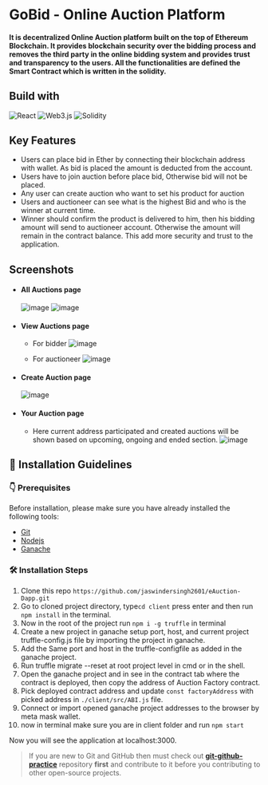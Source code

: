 # GoBid - Online Auction Platform

#### It is decentralized Online Auction platform built on the top of Ethereum Blockchain. It provides blockchain security over the bidding process and removes the third party in the online bidding system and provides trust and transparency to the users. All the functionalities are defined the Smart Contract which is written in the solidity.

## Build with
![React](https://img.shields.io/badge/react-%2320232a.svg?style=for-the-badge&logo=react&logoColor=%2361DAFB)  ![Web3.js](https://img.shields.io/badge/web3.js-F16822?style=for-the-badge&logo=web3.js&logoColor=white)  ![Solidity](https://img.shields.io/badge/Solidity-%23363636.svg?style=for-the-badge&logo=solidity&logoColor=white)

## Key Features
- Users can place bid in Ether by connecting their blockchain address with wallet. As bid is placed the amount is deducted from the account.
- Users have to join auction before place bid, Otherwise bid will not be placed.
- Any user can create auction who want to set his product for auction
- Users and auctioneer can see what is the highest Bid and who is the winner at current time.
- Winner should confirm the product is delivered to him, then his bidding amount will send to auctioneer account. Otherwise the amount will remain in the contract balance. This add more security and trust to the application.

## Screenshots

- #### All Auctions page
  ![image](https://user-images.githubusercontent.com/101857182/212639931-24f31307-aeb7-4767-9747-a4b355d8aa7e.png)
  ![image](https://user-images.githubusercontent.com/101857182/212640926-8ac86293-3d48-4972-9e6f-4ff492594f27.png)
- #### View Auctions page
  - For bidder
  ![image](https://user-images.githubusercontent.com/101857182/212641408-2bf5a24a-e082-4139-8537-f10c4575c886.png)
  
  - For auctioneer
  ![image](https://user-images.githubusercontent.com/101857182/212641950-6305c06e-43d1-48e9-ba76-d5273cc8cee5.png)
- #### Create Auction page
  ![image](https://user-images.githubusercontent.com/101857182/212643060-1fef316f-cd2e-4d29-ba45-12906442dc9a.png)
- #### Your Auction page
  - Here current address participated and created auctions will be shown based on upcoming, ongoing and ended section.
  ![image](https://user-images.githubusercontent.com/101857182/212642907-dc9b8748-5532-40e4-8184-f03a0fead3c7.png)

## 🤖 Installation Guidelines

### 👇 Prerequisites

Before installation, please make sure you have already installed the following tools:

- [Git](https://git-scm.com/downloads)
- [Nodejs](https://nodejs.org/en/download/)
- [Ganache](https://trufflesuite.com/ganache/)

### 🛠 Installation Steps

1. Clone this repo `https://github.com/jaswindersingh2601/eAuction-Dapp.git`
2. Go to cloned project directory, type`cd client` press enter and then run `npm install` in the terminal.
3. Now in the root of the project run `npm i -g truffle` in terminal
4. Create a new project in ganache setup port, host, and current project truffle-config.js file by importing the project in ganache.
5. Add the Same port and host in the truffle-configfile as added in the ganache project.
6. Run truffle migrate --reset at root project level in cmd or in the shell.
7. Open the ganache project and in see in the contract tab where the contract is deployed, then copy the address of Auction Factory contract.
8. Pick deployed contract address and update `const factoryAddress` with picked address in `./client/src/ABI.js` file.
9. Connect or import opened ganache project addresses to the browser by meta mask wallet.
10. now in terminal make sure you are in client folder and run `npm start`

Now you will see the application at localhost:3000.

> If you are new to Git and GitHub then must check out **[git-github-practice](https://github.com/CryptoverseWeb3/git-github-practice)** repository **first** and contribute to it before you contributing to other open-source projects. 
  

